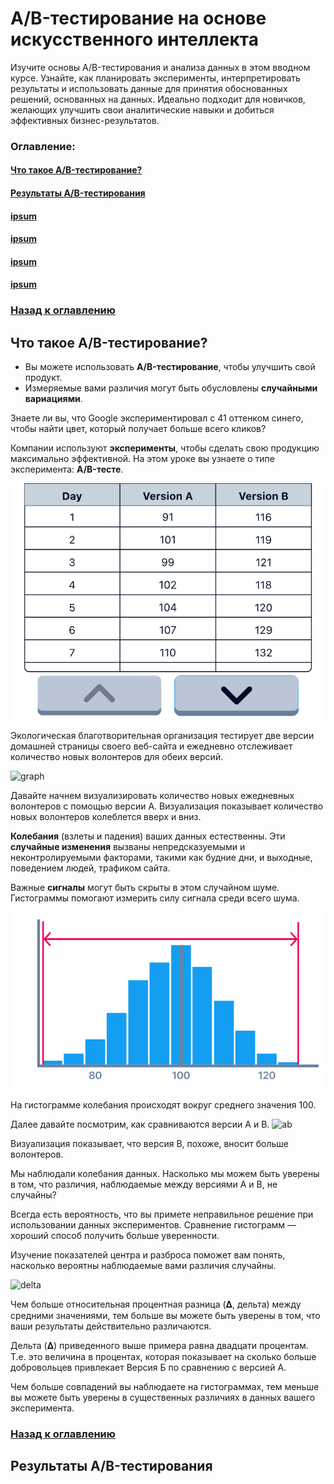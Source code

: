 # A/B-тестирование на основе искусственного интеллекта
Изучите основы A/B-тестирования и анализа данных в этом вводном курсе. Узнайте, как планировать эксперименты, интерпретировать результаты и использовать данные для принятия обоснованных решений, основанных на данных. Идеально подходит для новичков, желающих улучшить свои аналитические навыки и добиться эффективных бизнес-результатов.

<a id="back"></a>
### Оглавление:
#### [Что такое A/B-тестирование?](#wtf)
#### [Результаты A/B-тестирования](#result)
#### [ipsum](#lorem)
#### [ipsum](#lorem)
#### [ipsum](#lorem)
#### [ipsum](#lorem)

### [Назад к оглавлению](#back)





<a id="wtf"></a>
## Что такое A/B-тестирование?

- Вы можете использовать **A/B-тестирование**, чтобы улучшить свой продукт.
- Измеряемые вами различия могут быть обусловлены **случайными вариациями**.

Знаете ли вы, что Google экспериментировал с 41 оттенком синего, чтобы найти цвет, который получает больше всего кликов?

Компании используют **эксперименты**, чтобы сделать свою продукцию максимально эффективной. На этом уроке вы узнаете о типе эксперимента: **A/B-тесте**.

![alt text](img/AI_Powered_image.png)

Экологическая благотворительная организация тестирует две версии домашней страницы своего веб-сайта и ежедневно отслеживает количество новых волонтеров для обеих версий.

![graph](https://lecontent.sololearn.com/material-images/9283f114cc474ef1a12f48dbde653553-5.03.png)

Давайте начнем визуализировать количество новых ежедневных волонтеров с помощью версии А. Визуализация показывает количество новых волонтеров колеблется вверх и вниз.

**Колебания** (взлеты и падения) ваших данных естественны. Эти **случайные изменения** вызваны непредсказуемыми и неконтролируемыми факторами, такими как будние дни, и выходные, поведением людей, трафиком сайта.

Важные **сигналы** могут быть скрыты в этом случайном шуме. Гистограммы помогают измерить силу сигнала среди всего шума.

![gistogram](img/AI_Powered_image1.png)

На гистограмме колебания происходят вокруг среднего значения 100.

Далее давайте посмотрим, как сравниваются версии A и B.
![ab](https://lecontent.sololearn.com/material-images/2b6150e720bc4223ab4ca74821233bb0-5.06.png)

Визуализация показывает, что версия B, похоже, вносит больше волонтеров.

Мы наблюдали колебания данных. Насколько мы можем быть уверены в том, что различия, наблюдаемые между версиями А и В, не случайны?

Всегда есть вероятность, что вы примете неправильное решение при использовании данных экспериментов. Сравнение гистограмм — хороший способ получить больше уверенности.

Изучение показателей центра и разброса поможет вам понять, насколько вероятны наблюдаемые вами различия случайны.

![delta](https://lecontent.sololearn.com/material-images/f28e3f812ee14467b9f0c47da0d23b15-5.11.png)

Чем больше относительная процентная разница (𝚫, дельта) между средними значениями, тем больше вы можете быть уверены в том, что ваши результаты действительно различаются.

Дельта (𝚫) приведенного выше примера равна двадцати процентам. Т.е. это величина в процентах, которая показывает на сколько больше добровольцев привлекает Версия Б по сравнению с версией А.

Чем больше совпадений вы наблюдаете на гистограммах, тем меньше вы можете быть уверены в существенных различиях в данных вашего эксперимента.

### [Назад к оглавлению](#back)

<a id="result"></a>
## Результаты A/B-тестирования

